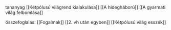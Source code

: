 tananyag
[[Kétpólusú világrend kialakulása]]
[[A hidegháború]]
[[A gyarmati világ felbomlása]]

összefoglalás:
[[Fogalmak]]
[[2. vh után egyben]]
[[Kétpólusú világ esszék]]
